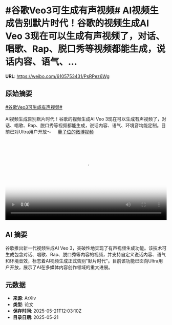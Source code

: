 # #谷歌Veo3可生成有声视频# AI视频生成告别默片时代！谷歌的视频生成AI Veo 3现在可以生成有声视频了，对话、唱歌、Rap、脱口秀等视频都能生成，说话内容、语气、...

**URL**: https://weibo.com/6105753431/PsRPez6Wg

## 原始摘要

<a href="https://m.weibo.cn/search?containerid=231522type%3D1%26t%3D10%26q%3D%23%E8%B0%B7%E6%AD%8CVeo3%E5%8F%AF%E7%94%9F%E6%88%90%E6%9C%89%E5%A3%B0%E8%A7%86%E9%A2%91%23&amp;extparam=%23%E8%B0%B7%E6%AD%8CVeo3%E5%8F%AF%E7%94%9F%E6%88%90%E6%9C%89%E5%A3%B0%E8%A7%86%E9%A2%91%23" data-hide=""><span class="surl-text">#谷歌Veo3可生成有声视频#</span></a> <br><br>AI视频生成告别默片时代！谷歌的视频生成AI Veo 3现在可以生成有声视频了，对话、唱歌、Rap、脱口秀等视频都能生成，说话内容、语气、环境音均能定制。目前已对Ultra用户开放～ <a href="https://video.weibo.com/show?fid=1034:5168799142576144" data-hide=""><span class="url-icon"><img style="width: 1rem;height: 1rem" src="https://h5.sinaimg.cn/upload/2015/09/25/3/timeline_card_small_video_default.png" referrerpolicy="no-referrer"></span><span class="surl-text">量子位的微博视频</span></a> <br clear="both"><div style="clear: both"></div><video controls="controls" poster="https://tvax3.sinaimg.cn/orj480/006Fd7o3ly1i1n9nqqllhj30u01hcdhw.jpg" style="width: 100%"><source src="https://f.video.weibocdn.com/o0/4C7PcQXWlx08oq85Ty3601041200gMdH0E010.mp4?label=mp4_720p&amp;template=720x1280.24.0&amp;ori=0&amp;ps=1CwnkDw1GXwCQx&amp;Expires=1747832418&amp;ssig=VDYlo5UcMA&amp;KID=unistore,video"><source src="https://f.video.weibocdn.com/o0/0qwcruerlx08oq85TROU01041200a6LA0E010.mp4?label=mp4_hd&amp;template=540x960.24.0&amp;ori=0&amp;ps=1CwnkDw1GXwCQx&amp;Expires=1747832418&amp;ssig=8k3B11X0mt&amp;KID=unistore,video"><source src="https://f.video.weibocdn.com/o0/soKrc3rWlx08oq85WFug010412005xpR0E010.mp4?label=mp4_ld&amp;template=360x640.24.0&amp;ori=0&amp;ps=1CwnkDw1GXwCQx&amp;Expires=1747832418&amp;ssig=9AE5OJpzzC&amp;KID=unistore,video"><p>视频无法显示，请前往<a href="https://video.weibo.com/show?fid=1034%3A5168799142576144" target="_blank" rel="noopener noreferrer">微博视频</a>观看。</p></video>

## AI 摘要

谷歌推出新一代视频生成AI Veo 3，突破性地实现了有声视频生成功能。该技术可生成包含对话、唱歌、Rap、脱口秀等内容的视频，并支持自定义说话内容、语气和环境音效，标志着AI视频生成正式告别"默片时代"。目前该功能已面向Ultra用户开放，展示了AI在多媒体内容创作领域的重大进展。

## 元数据

- **来源**: ArXiv
- **类型**: 论文
- **保存时间**: 2025-05-21T12:03:10Z
- **目录日期**: 2025-05-21
